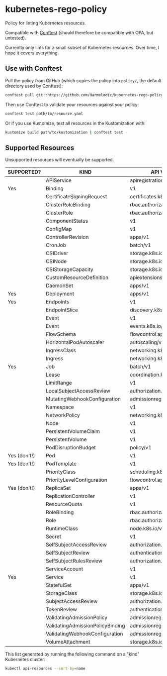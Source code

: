 # kubernetes-rego-policy

Policy for linting Kubernetes resources.

Compatible with [Conftest](https://www.conftest.dev) (should therefore be compatible with OPA, but untested).

Currently only lints for a small subset of Kubernetes resources. Over time, I hope it covers everything.

## Use with Conftest

Pull the policy from GitHub (which copies the policy into `policy/`, the default directory used by Conftest):

```bash
conftest pull git::https://github.com/Harmelodic/kubernetes-rego-policy.git//policy
```

Then use Conftest to validate your resources against your policy:

```bash
conftest test path/to/resource.yaml
```

Or if you use Kustomize, test all resources in the Kustomization with:

```bash
kustomize build path/to/kustomization | conftest test -
```

## Supported Resources

Unsupported resources will eventually be supported.

| SUPPORTED?   | KIND                             | API VERSION                     | NAMESPACED |
|--------------|----------------------------------|---------------------------------|------------|
|              | APIService                       | apiregistration.k8s.io/v1       | false      |
| Yes          | Binding                          | v1                              | true       |
|              | CertificateSigningRequest        | certificates.k8s.io/v1          | false      |
|              | ClusterRoleBinding               | rbac.authorization.k8s.io/v1    | false      |
|              | ClusterRole                      | rbac.authorization.k8s.io/v1    | false      |
|              | ComponentStatus                  | v1                              | false      |
|              | ConfigMap                        | v1                              | true       |
|              | ControllerRevision               | apps/v1                         | true       |
|              | CronJob                          | batch/v1                        | true       |
|              | CSIDriver                        | storage.k8s.io/v1               | false      |
|              | CSINode                          | storage.k8s.io/v1               | false      |
|              | CSIStorageCapacity               | storage.k8s.io/v1               | true       |
|              | CustomResourceDefinition         | apiextensions.k8s.io/v1         | false      |
|              | DaemonSet                        | apps/v1                         | true       |
| Yes          | Deployment                       | apps/v1                         | true       |
| Yes          | Endpoints                        | v1                              | true       |
|              | EndpointSlice                    | discovery.k8s.io/v1             | true       |
|              | Event                            | v1                              | true       |
|              | Event                            | events.k8s.io/v1                | true       |
|              | FlowSchema                       | flowcontrol.apiserver.k8s.io/v1 | false      |
|              | HorizontalPodAutoscaler          | autoscaling/v2                  | true       |
|              | IngressClass                     | networking.k8s.io/v1            | false      |
|              | Ingress                          | networking.k8s.io/v1            | true       |
| Yes          | Job                              | batch/v1                        | true       |
|              | Lease                            | coordination.k8s.io/v1          | true       |
|              | LimitRange                       | v1                              | true       |
|              | LocalSubjectAccessReview         | authorization.k8s.io/v1         | true       |
|              | MutatingWebhookConfiguration     | admissionregistration.k8s.io/v1 | false      |
|              | Namespace                        | v1                              | false      |
|              | NetworkPolicy                    | networking.k8s.io/v1            | true       |
|              | Node                             | v1                              | false      |
|              | PersistentVolumeClaim            | v1                              | true       |
|              | PersistentVolume                 | v1                              | false      |
|              | PodDisruptionBudget              | policy/v1                       | true       |
| Yes (don't!) | Pod                              | v1                              | true       |
| Yes (don't!) | PodTemplate                      | v1                              | true       |
|              | PriorityClass                    | scheduling.k8s.io/v1            | false      |
|              | PriorityLevelConfiguration       | flowcontrol.apiserver.k8s.io/v1 | false      |
| Yes (don't!) | ReplicaSet                       | apps/v1                         | true       |
|              | ReplicationController            | v1                              | true       |
|              | ResourceQuota                    | v1                              | true       |
|              | RoleBinding                      | rbac.authorization.k8s.io/v1    | true       |
|              | Role                             | rbac.authorization.k8s.io/v1    | true       |
|              | RuntimeClass                     | node.k8s.io/v1                  | false      |
|              | Secret                           | v1                              | true       |
|              | SelfSubjectAccessReview          | authorization.k8s.io/v1         | false      |
|              | SelfSubjectReview                | authentication.k8s.io/v1        | false      |
|              | SelfSubjectRulesReview           | authorization.k8s.io/v1         | false      |
|              | ServiceAccount                   | v1                              | true       |
| Yes          | Service                          | v1                              | true       |
|              | StatefulSet                      | apps/v1                         | true       |
|              | StorageClass                     | storage.k8s.io/v1               | false      |
|              | SubjectAccessReview              | authorization.k8s.io/v1         | false      |
|              | TokenReview                      | authentication.k8s.io/v1        | false      |
|              | ValidatingAdmissionPolicy        | admissionregistration.k8s.io/v1 | false      |
|              | ValidatingAdmissionPolicyBinding | admissionregistration.k8s.io/v1 | false      |
|              | ValidatingWebhookConfiguration   | admissionregistration.k8s.io/v1 | false      |
|              | VolumeAttachment                 | storage.k8s.io/v1               | false      |

This list generated by running the following command on a "kind" Kubernetes cluster:

```bash
kubectl api-resources --sort-by=name
```
